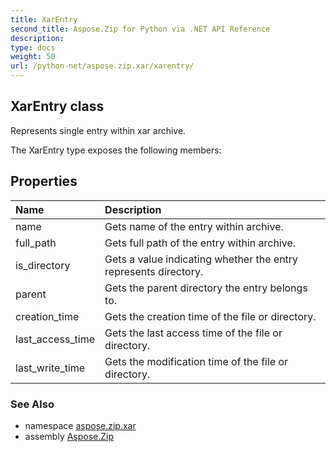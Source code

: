 ```yaml
---
title: XarEntry
second_title: Aspose.Zip for Python via .NET API Reference
description: 
type: docs
weight: 50
url: /python-net/aspose.zip.xar/xarentry/
---
```


## XarEntry class

Represents single entry within xar archive.

The XarEntry type exposes the following members:
## Properties
| Name | Description |
| :- | :- |
|name|Gets name of the entry within archive.|
|full_path|Gets full path of the entry within archive.|
|is_directory|Gets a value indicating whether the entry represents directory.|
|parent|Gets the parent directory the entry belongs to.|
|creation_time|Gets the creation time of the file or directory.|
|last_access_time|Gets the last access time of the file or directory.|
|last_write_time|Gets the modification time of the file or directory.|

### See Also

* namespace [aspose.zip.xar](/zip/python-net/aspose.zip.xar/)
* assembly [Aspose.Zip](/zip/python-net/)

